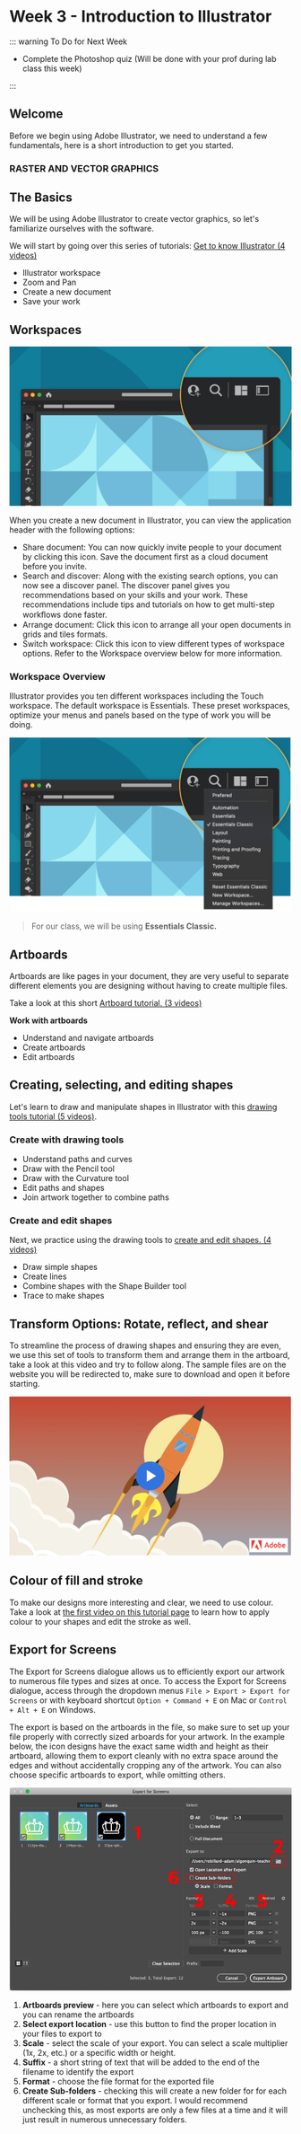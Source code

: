 # Week 3 - Introduction to Illustrator

::: warning To Do for Next Week

- Complete the Photoshop quiz
  (Will be done with your prof during lab class this week)

:::

## Welcome

Before we begin using Adobe Illustrator, we need to understand a few fundamentals, here is a short introduction to get you started.

### RASTER AND VECTOR GRAPHICS

<YouTube
  title="Raster and vector graphics"
  url="https://www.youtube.com/embed/p2thSkOa_Xg"
/>

## The Basics

We will be using Adobe Illustrator to create vector graphics, so let's familiarize ourselves with the software.

We will start by going over this series of tutorials: [Get to know Illustrator (4 videos)](https://helpx.adobe.com/ca/illustrator/how-to/ai-basics-fundamentals.html)

- Illustrator workspace
- Zoom and Pan
- Create a new document
- Save your work

## Workspaces

![Workspace](./workspace.png)

When you create a new document in Illustrator, you can view the application header with the following options:

- Share document: You can now quickly invite people to your document by clicking this icon. Save the document first as a cloud document before you invite.
- Search and discover: Along with the existing search options, you can now see a discover panel. The discover panel gives you recommendations based on your skills and your work. These recommendations include tips and tutorials on how to get multi-step workﬂows done faster.
- Arrange document: Click this icon to arrange all your open documents in grids and tiles formats.
- Switch workspace: Click this icon to view different types of workspace options. Refer to the Workspace overview below for more information.

### Workspace Overview

Illustrator provides you ten different workspaces including the Touch workspace. The default workspace is Essentials. These preset workspaces, optimize your menus and panels based on the type of work you will be doing.

![Workspace dropdown](./workspace-expanded.png)

> For our class, we will be using **Essentials Classic.**

## Artboards

Artboards are like pages in your document, they are very useful to separate different elements you are designing without having to create multiple files.

Take a look at this short [Artboard tutorial. (3 videos)](https://helpx.adobe.com/ca/illustrator/how-to/artboards-basics.html)

**Work with artboards**

- Understand and navigate artboards
- Create artboards
- Edit artboards

## Creating, selecting, and editing shapes

Let's learn to draw and manipulate shapes in Illustrator with this [drawing tools tutorial (5 videos)](https://helpx.adobe.com/illustrator/how-to/drawing-tools-basics.html).

### Create with drawing tools

- Understand paths and curves
- Draw with the Pencil tool
- Draw with the Curvature tool
- Edit paths and shapes
- Join artwork together to combine paths

### Create and edit shapes

Next, we practice using the drawing tools to [create and edit shapes. (4 videos)](https://helpx.adobe.com/illustrator/how-to/shapes-basics.html)

- Draw simple shapes
- Create lines
- Combine shapes with the Shape Builder tool
- Trace to make shapes

## Transform Options: Rotate, reflect, and shear

To streamline the process of drawing shapes and ensuring they are even, we use this set of tools to transform them and arrange them in the artboard, take a look at this video and try to follow along. The sample files are on the website you will be redirected to, make sure to download and open it before starting.

[![Adobe tutorials for Transform Options: Rotate, reflect, and shear](./transformArtwork.png)](https://helpx.adobe.com/ca/illustrator/how-to/apply-rotation-and-reflection-in-artwork.html)

## Colour of fill and stroke

To make our designs more interesting and clear, we need to use colour. Take a look at [the first video on this tutorial page](https://helpx.adobe.com/illustrator/how-to/color-basics.html) to learn how to apply colour to your shapes and edit the stroke as well.

## Export for Screens

The Export for Screens dialogue allows us to efficiently export our artwork to numerous file types and sizes at once. To access the Export for Screens dialogue, access through the dropdown menus `File > Export > Export for Screens` or with keyboard shortcut `Option + Command + E` on Mac or `Control + Alt + E` on Windows.

The export is based on the artboards in the file, so make sure to set up your file properly with correctly sized arboards for your artwork. In the example below, the icon designs have the exact same width and height as their artboard, allowing them to export cleanly with no extra space around the edges and without accidentally cropping any of the artwork. You can also choose specific artboards to export, while omitting others.

![Export for screens dialogue](./export-for-screens.jpg)

1. **Artboards preview** - here you can select which artboards to export and you can rename the artboards
2. **Select export location** - use this button to find the proper location in your files to export to
3. **Scale** - select the scale of your export. You can select a scale multiplier (1x, 2x, etc.) or a specific width or height.
4. **Suffix** - a short string of text that will be added to the end of the filename to identify the export
5. **Format** - choose the file format for the exported file
6. **Create Sub-folders** - checking this will create a new folder for for each different scale or format that you export. I would recommend unchecking this, as most exports are only a few files at a time and it will just result in numerous unnecessary folders.
